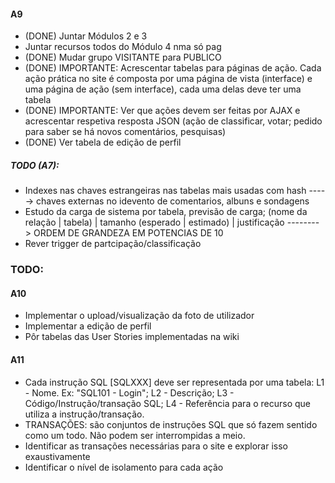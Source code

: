 #### A9 ####
  * (DONE) Juntar Módulos 2 e 3
  * Juntar recursos todos do Módulo 4 nma só pag
  * (DONE) Mudar grupo VISITANTE para PUBLICO
  * (DONE) IMPORTANTE: Acrescentar tabelas para páginas de ação. Cada ação prática no site é composta por uma página de vista (interface) e uma página de ação (sem interface), cada uma delas deve ter uma tabela
  * (DONE) IMPORTANTE: Ver que ações devem ser feitas por AJAX e acrescentar respetiva resposta JSON (ação de classificar, votar; pedido para saber se há novos comentários, pesquisas)
  * (DONE) Ver tabela de edição de perfil

##### TODO (A7): #####
  * Indexes nas chaves estrangeiras nas tabelas mais usadas com hash -----> chaves externas no idevento de comentarios, albuns e sondagens
  * Estudo da carga de sistema por tabela, previsão de carga; (nome da relação | tabela) | tamanho (esperado | estimado) | justificação --------> ORDEM DE GRANDEZA EM POTENCIAS DE 10
  * Rever trigger de partcipação/classificação
 
### TODO: ###

#### A10 ####
 * Implementar o upload/visualização da foto de utilizador
 * Implementar a edição de perfil
 * Pôr tabelas das User Stories implementadas na wiki

#### A11 ####
* Cada instrução SQL [SQLXXX] deve ser representada por uma tabela: L1 - Nome. Ex: "SQL101 - Login"; L2 - Descrição; L3 - Código/Instrução/transação SQL; L4 - Referência para o recurso que utiliza a instrução/transação.
* TRANSAÇÕES: são conjuntos de instruções SQL que só fazem sentido como um todo. Não podem ser interrompidas a meio.
* Identificar as transações necessárias para o site e explorar isso exaustivamente
* Identificar o nível de isolamento para cada ação
